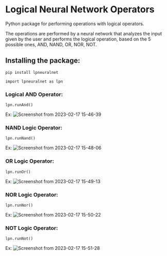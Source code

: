# Logical Neural Network Operators

Python package for performing operations with logical operators.

The operations are performed by a neural network that analyzes the input given by the user and performs the logical operation, based on the 5 possible ones, AND, NAND, OR, NOR, NOT.

## Installing the package:
 ```pip install lpneuralnet```
 
 ```import lpneuralnet as lpn```

### Logical AND Operator:
```lpn.runAnd()```

Ex:
![Screenshot from 2023-02-17 15-46-39](https://user-images.githubusercontent.com/86479444/219758166-58c9598e-11c6-403e-985c-ed91eb3e5c0e.png)

### NAND Logic Operator:
```lpn.runNand()```

Ex:
![Screenshot from 2023-02-17 15-48-06](https://user-images.githubusercontent.com/86479444/219758426-c4a2b89b-6e8c-422c-807d-ed5d3bb51df4.png)

### OR Logic Operator:
```lpn.runOr()```

Ex:
![Screenshot from 2023-02-17 15-49-13](https://user-images.githubusercontent.com/86479444/219758620-fbbc1e98-d9df-4161-8ec0-865d8b6ed16f.png)

### NOR Logic Operator:
```lpn.runNor()```

Ex:
![Screenshot from 2023-02-17 15-50-22](https://user-images.githubusercontent.com/86479444/219758813-a2514e2a-3b61-46cd-8f3b-94c6e768f159.png)

### NOT Logic Operator:
```lpn.runNot()```

Ex:
![Screenshot from 2023-02-17 15-51-28](https://user-images.githubusercontent.com/86479444/219759009-e6ed240f-cac0-4531-944a-402f602d9304.png)
